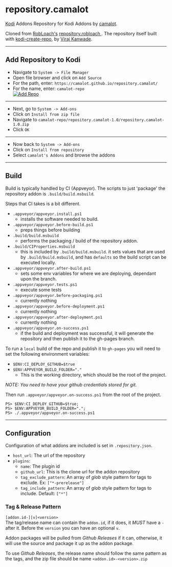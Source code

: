 # repository.camalot

[Kodi](http://kodi.tv) Addons Repository for Kodi Addons by [camalot](http://github.com/camalot).

Cloned from [RobLoach's](http://github.com/robloach) [repository.robloach ](https://github.com/RobLoach/repository.robloach). The repository itself built with [kodi-create-repo](https://github.com/virajkanwade/kodi-create-repo), by [Viraj Kanwade](https://github.com/virajkanwade).

----

## Add Repository to Kodi

- Navigate to `System -> File Manager`
- Open file browser and click on `Add Source`
- For the path, enter: `https://camalot.github.io/repository.camalot/`
- For the name, enter: `camalot-repo`  
  [![Add Repo](http://i.imgur.com/JtKm9kXl.png)](http://i.imgur.com/JtKm9kX.png)
  
--- 
  
- Next, go to `System -> Add-ons`
- Click on `Install from zip file`
- Navigate to `camalot-repo/repository.camalot-1.0/repository.camalot-1.0.zip`
- Click `OK`

---
- Now back to `System -> Add-ons`
- Click on `Install from repository`
- Select `camalot's Addons` and browse the addons


----
## Build

Build is typically handled by CI (Appveyor). The scripts to just 'package' the repository addon is 
`.build/build.msbuild`.

Steps that CI takes is a bit different.

- `.appveyor/appveyor.install.ps1`
  - installs the software needed to build. 
- `.appveyor/appveyor.before-build.ps1`
  - preps things before building
- `.build/build.msbuild`
  - performs the packaging / build of the repository addon.
- `.build/CIProperties.msbuild`
  - this is included by `.build/build.msbuild`. it sets values that are used by `.build/build.msbuild`,
  and has `defaults` so the build script can be executed locally.
- `.appveyor/appveyor.after-build.ps1`
  - sets some env variables for where we are deploying, dependant upon the branch.
- `.appveyor/appveyor.tests.ps1` 
  - execute some tests
- `.appveyor/appveyor.before-packaging.ps1`
  - currently nothing
- `.appveyor/appveyor.before-deployment.ps1`
  - currently nothing
- `.appveyor/appveyor.after-deployment.ps1`
  - currently nothing
- `.appveyor/appveyor.on-success.ps1`
  - if the build and deployment was successful, it will generate the repository and then
  publish it to the gh-pages branch.
  
To run a `local` build of the repo and publish it to `gh-pages` you will need to set the following environment 
variables:

- `$ENV:CI_DEPLOY_GITHUB=$true`  
- `$ENV:APPVEYOR_BUILD_FOLDER="."` 
  - This is the working directory, which should be the root of the project.
  
_NOTE: You need to have your github credentials stored for git._   
    
Then run `.appveyor/appveyor.on-success.ps1` from the root of the project.

```
PS> $ENV:CI_DEPLOY_GITHUB=$true;
PS> $ENV:APPVEYOR_BUILD_FOLDER=".";
PS> ./.appveyor/appveyor.on-success.ps1
```

----
## Configuration

Configuration of what addons are included is set in `.repository.json`.

- `host_url`: The url of the repository
- `plugins`: 
    - `name`: The plugin id
    - `github_url`: This is the clone url for the addon repository
    - `tag_exclude_pattern`: An array of _glob_ style pattern for tags to exclude. Ex: `["*-prerelease"]`
    - `tag_include_pattern`: An array of _glob_ style pattern for tags to include. Default: `["*"]`
    


### Tag & Release Pattern

`[addon.id-][v]<version>`  
The tag/release name can contain the `addon.id`, if it does, it *MUST* have a `-` after it.
Before the `version` you can have an optional `v`. 

Addon packages will be pulled from _Github Releases_ if it can, otherwise, it will use the source and package it up 
as the addon package.
 
To use _Github Releases_, the release name should follow the same pattern as the tags, and the zip file should be
name `<addon.id>-<version>.zip`

